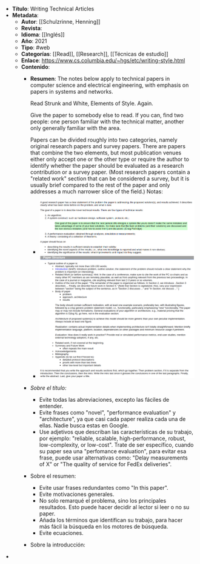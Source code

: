 - **Título**: Writing Technical Articles
- **Metadata**:
	- **Autor**:  [[Schulzrinne, Henning]]
	- **Revista**:
	- **Idioma**: [[Inglés]]
	- **Año**: 2021
	- **Tipo**: #web
	- **Categorías**: [[Read]], [[Research]], [[Técnicas de estudio]]
	- **Enlace**: https://www.cs.columbia.edu/~hgs/etc/writing-style.html
	- **Contenido**:
		- **Resumen**: The notes below apply to technical papers in computer science and electrical engineering, with emphasis on papers in systems and networks.
		  
		  Read Strunk and White, Elements of Style. Again.
		  
		  Give the paper to somebody else to read. If you can, find two people: one person familiar with the technical matter, another only generally familiar with the area.
		  
		  Papers can be divided roughly into two categories, namely original research papers and survey papers. There are papers that combine the two elements, but most publication venues either only accept one or the other type or require the author to identify whether the paper should be evaluated as a research contribution or a survey paper. (Most research papers contain a "related work" section that can be considered a survey, but it is usually brief compared to the rest of the paper and only addresses a much narrower slice of the field.)
		  Notas:
			- ![image.png](../assets/image_1656162429206_0.png)
			- ![image.png](../assets/image_1656162440283_0.png)
		- *Sobre el título:*
			- Evite todas las abreviaciones, excepto las fáciles de entender.
			- Evite frases como "novel", "performance evaluation" y "architecture", ya que casi cada paper realiza cada una de ellas. Nadie busca estas en  Google.
			- Use adjetivos que describan las características de su trabajo, por ejemplo: "reliable, scalable, high-performance, robust, low-complexity, or low-cost". Trate de ser específico, cuando su paper sea una "perfomance evaluation", para evitar esa frase, puede usar alternativas como: "Delay measurements of X" or "The quality of service for FedEx deliveries".
		- Sobre el resumen:
			- Evite usar frases redundantes como "In this paper".
			- Evite motivaciones generales.
			- No solo remarqué el problema, sino los principales resultados. Esto puede hacer decidir al lector si leer o no su paper.
			- Añada los términos que identifican su trabajo, para hacer más fácil la búsqueda en los motores de búsqueda.
			- Evite ecuaciones.
		- Sobre la introducción:
-